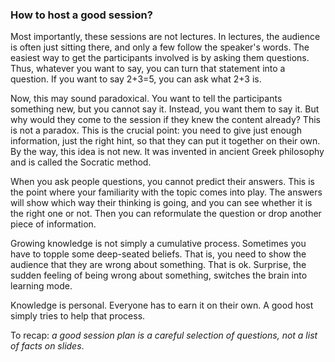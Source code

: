 ### How to host a good session?

Most importantly, these sessions are not lectures. In lectures, the audience is often just sitting there, and only a few follow 
the speaker's words.
The easiest way to get the participants involved is by asking them questions. Thus, whatever you want to say, you can turn that 
statement into a question. If you want to say 2+3=5, you can ask what 2+3 is.

Now, this may sound paradoxical. You want to tell the participants something new, but you cannot say it. Instead, you want them to 
say it. But why would they come to the session if they knew the content already? This is not a paradox. This is the crucial point: 
you need to give just enough information, just the right hint, so that they can put it together on their own. By the way, this 
idea is not new. It was invented in ancient Greek philosophy and is called the Socratic method.

When you ask people questions, you cannot predict their answers. This is the point where your familiarity with the topic comes 
into play. The answers will show which way their thinking is going, and you can see whether it is the right one or not. Then you 
can reformulate the question or drop another piece of information.

Growing knowledge is not simply a cumulative process. Sometimes you have to topple some deep-seated beliefs. That is, you need to 
show the audience that they are wrong about something. That is ok. Surprise, the sudden feeling of being wrong about something, 
switches the brain into learning mode.

Knowledge is personal. Everyone has to earn it on their own. A good host simply tries to help that process.

To recap: *a good session plan is a careful selection of questions, not a list of facts on slides*.
